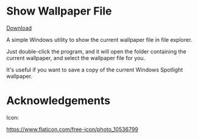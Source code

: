 # Show Wallpaper File

[Download](https://github.com/JasonWei512/show-wallpaper-file/releases)

A simple Windows utility to show the current wallpaper file in file explorer.

Just double-click the program, and it will open the folder containing the current wallpaper, and select the wallpaper file for you.

It's useful if you want to save a copy of the current Windows Spotlight wallpaper.


# Acknowledgements

Icon:

https://www.flaticon.com/free-icon/photo_10536799